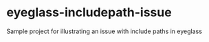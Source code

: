 # eyeglass-includepath-issue
Sample project for illustrating an issue with include paths in eyeglass
